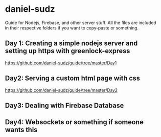 # daniel-sudz
Guide for Nodejs, Firebase, and other server stuff. All the files are included in their respective folders if you want to copy-paste or something. 

## Day 1: Creating a simple nodejs server and setting up https with greenlock-express 
https://github.com/daniel-sudz/guide/tree/master/Day1

## Day2: Serving a custom html page with css
https://github.com/daniel-sudz/guide/tree/master/Day2
## Day3: Dealing with Firebase Database

## Day4: Websockets or something if someone wants this

